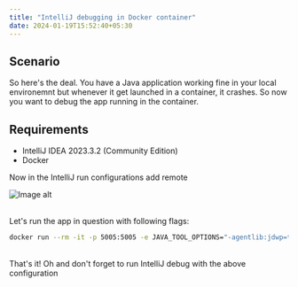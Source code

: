 ```yaml
---
title: "IntelliJ debugging in Docker container"
date: 2024-01-19T15:52:40+05:30
---
```

## Scenario
So here's the deal. You have a Java application working fine in your local environemnt but whenever it get launched in a container, it crashes. So now you want to debug the app running in the container.
 
## Requirements 

- IntelliJ IDEA 2023.3.2 (Community Edition)
- Docker 

Now in the IntelliJ run configurations add remote

![Image alt](/blog/java/intellij-docker-debug/intellij-settings-debug.png)

\
Let's run the app in question with following flags:

```bash
docker run --rm -it -p 5005:5005 -e JAVA_TOOL_OPTIONS="-agentlib:jdwp=transport=dt_socket,address=*:5005,server=y,suspend=n" my-image:0.0.1
```
\
That's it! Oh and don't forget to run IntelliJ debug with the above configuration